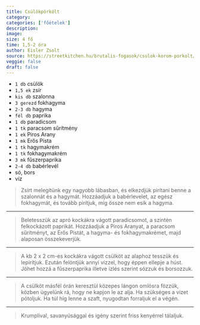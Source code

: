 ```yaml
---
title: Csülökpörkölt
category:
categories: ['főételek']
description: 
image: 
size: 4 fő
time: 1,5-2 óra
author: Eisler Zsolt
source: https://streetkitchen.hu/brutalis-fogasok/csulok-korom-porkolt/
veggie: false
draft: false
---
```


- `1 db` csülök
- `1,5 ek` zsír
- `kis db` szalonna 
- `3 gerezd` fokhagyma
- `2-3 db` hagyma
- `fél db` paprika 
- `1 db` paradicsom
- `1 tk` paracsom sűrítmény
- `1 ek` Piros Arany
- `1 mk` Erős Pista
- `1 tk` hagymakrém
- `1 tk` fokhagymakrém 
- `3 mk` fűszerpaprika
- `2-4 db` babérlevél 
- só, bors
- víz


> Zsírt melegítünk egy nagyobb lábasban, és elkezdjük pirítani benne a szalonnát és a hagymát. Hozzáadjuk a babérlevelet, az egész fokhagymát, és tovább pirítjuk, míg össze nem esik a hagyma. 

---

> Beletesszük az apró kockákra vágott paradicsomot, a szintén felkockázott paprikát. Hozzáadjuk a Piros Aranyat, a paracsom sűrítményt, az Erős Pistát, a hagyma- és fokhagymakrémet, majd alaposan összekeverjük.

---

> A kb 2 x 2 cm-es kockákra vágott csülköt az alaphoz tesszük és lepirítjuk. Ezután felöntjük annyi vízzel, hogy éppen ellepje a húst. Jöhet hozzá a fűszerpaprika illetve ízlés szerint sózzuk és borsozzuk. 

---

> A csülköt másfél órán keresztül közepes lángon omlósra fözzük, közben ügyelünk rá, hogy ne kapjon le az alja. Ha szükséges a vizet pótoljuk. Ha túl híg lenne a szaft, nyugodtan forraljuk el a végén.

---

> Krumplival, savanyúsággal és igény szerint friss kenyérrel tálaljuk.

